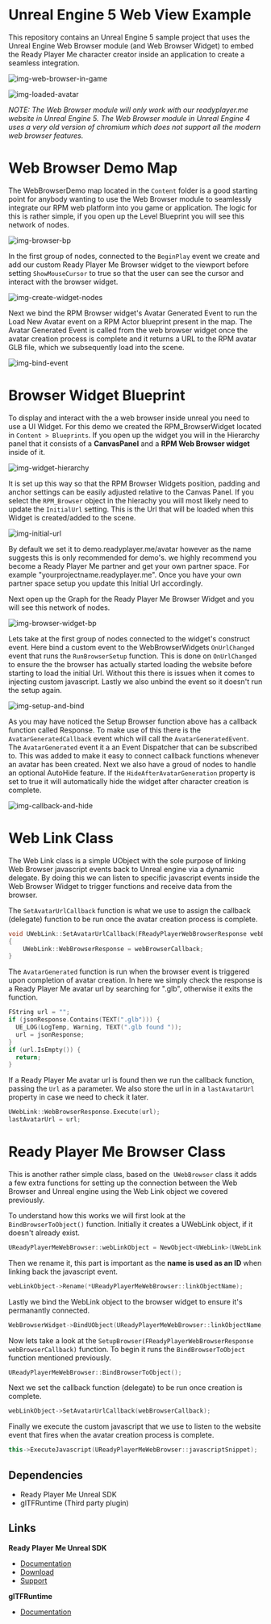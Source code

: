 # Unreal Engine 5 Web View Example

This repository contains an Unreal Engine 5 sample project that uses the Unreal Engine Web Browser module (and Web Browser Widget) to embed the Ready Player Me character creator inside an application to create a seamless integration.

![img-web-browser-in-game](https://user-images.githubusercontent.com/7085672/163359540-e51de977-89ac-440b-8723-b9217681b00d.png)

![img-loaded-avatar](https://user-images.githubusercontent.com/7085672/163359554-7cb22446-5a96-4353-ac30-2d02b37468b5.png)


*NOTE: The Web Browser module will only work with our readyplayer.me website in Unreal Engine 5. The Web Browser module in Unreal Engine 4 uses a very old version of chromium which does not support all the modern web browser features.*

# Web Browser Demo Map

The WebBrowserDemo map located in the `Content` folder is a good starting point for anybody wanting to use the Web Browser module to seamlessly integrate our RPM web platform into you game or application.  The logic for this is rather simple, if you open up the Level Blueprint you will see this network of nodes.

![img-browser-bp](https://user-images.githubusercontent.com/7085672/163360368-c277f209-0cd5-4dc5-a9e4-df9bc1fec58b.png)

In the first group of nodes, connected to the `BeginPlay` event we create and add our custom Ready Player Me Browser widget to the viewport before setting `ShowMouseCursor` to true so that the user can see the cursor and interact with the browser widget.

![img-create-widget-nodes](https://user-images.githubusercontent.com/7085672/163360441-e907ae6a-eda4-48c4-9de0-aa0ee1e552e9.png)

Next we bind the RPM Browser widget's Avatar Generated Event to run the Load New Avatar event on a RPM Actor blueprint present in the map. The Avatar Generated Event is called from the web browser widget once the avatar creation process is complete and it returns a URL to the RPM avatar GLB file, which we subsequently load into the scene.

![img-bind-event](https://user-images.githubusercontent.com/7085672/163360486-14c3aa31-d19c-46df-a825-623bccc10d1c.png)

# Browser Widget Blueprint

To display and interact with the a web browser inside unreal you need to use a UI Widget. For this demo we created the RPM_BrowserWidget located in `Content > Blueprints`. If you open up the widget you will in the Hierarchy panel that it consists of a **CanvasPanel** and a **RPM Web Browser widget** inside of it. 

![img-widget-hierarchy](https://user-images.githubusercontent.com/7085672/163364100-75cc563b-3e78-418f-ab1a-47b79cfabf45.png)

It is set up this way so that the RPM Browser Widgets position, padding and anchor settings can be easily adjusted relative to the Canvas Panel. If you select the `RPM_Browser` object in the hierachy you will most likely need to update the `InitialUrl` setting. This is the Url that will be loaded when this Widget is created/added to the scene. 

![img-initial-url](https://user-images.githubusercontent.com/7085672/163363941-bdf5ef85-b3b2-4069-ae23-733282017894.png)

By default we set it to demo.readyplayer.me/avatar however as the name suggests this is only recommended for demo's. we highly recommend you become a Ready Player Me partner and get your own partner space. For example "yourprojectname.readyplayer.me". Once you have your own partner space setup you update this Initial Url accordingly. 

Next open up the Graph for the Ready Player Me Browser Widget and you will see this network of nodes. 

![img-browser-widget-bp](https://user-images.githubusercontent.com/7085672/163359928-7e915cc0-6076-4195-91f8-cda06d7120bb.png)

Lets take at the first group of nodes connected to the widget's construct event. Here bind a custom event to the WebBrowserWidgets `OnUrlChanged` event that runs the `RunBrowserSetup` function. This is done on `OnUrlChanged` to ensure the the browser has actually started loading the website before starting to load the initial Url. Without this there is issues when it comes to injecting custom javascript. Lastly we also unbind the event so it doesn't run the setup again.

![img-setup-and-bind](https://user-images.githubusercontent.com/7085672/163365180-1a498452-8f3c-4ec3-b735-d62199ac6817.png)

As you may have noticed the Setup Browser function above has a callback function called Response. To make use of this there is the `AvatarGeneratedCallback` event which will call the `AvatarGeneratedEvent`. The `AvatarGenerated` event it a an Event Dispatcher that can be subscribed to. This was added to make it easy to connect callback functions whenever an avatar has been created. Next we also have a groud of nodes to handle an optional AutoHide feature. If the `HideAfterAvatarGeneration` property is set to true it will automatically hide the widget after character creation is complete.

![img-callback-and-hide](https://user-images.githubusercontent.com/7085672/163376787-073c89ad-bea5-4f6f-9855-62472f9e600b.png)

# Web Link Class

The Web Link class is a simple UObject with the sole purpose of linking Web Browser javascript events back to Unreal engine via a dynamic delegate. By doing this we can listen to specific javascript events inside the Web Browser Widget to trigger functions and receive data from the browser.

The `SetAvatarUrlCallback` function is what we use to assign the callback (delegate) function to be run once the avatar creation process is complete.
```cpp
void UWebLink::SetAvatarUrlCallback(FReadyPlayerWebBrowserResponse webBrowserCallback)
{
	UWebLink::WebBrowserResponse = webBrowserCallback;
}
```
The `AvatarGenerated` function is run when the browser event is triggered upon completion of avatar creation. In here we simply check the response is a Ready Player Me avatar url by searching for ".glb", otherwise it exits the function.
```cpp
FString url = "";
if (jsonResponse.Contains(TEXT(".glb"))) {
  UE_LOG(LogTemp, Warning, TEXT(".glb found "));
  url = jsonResponse;
}
if (url.IsEmpty()) {
  return;
}
```
If a Ready Player Me avatar url is found then we run the callback function, passing the `Url` as a parameter. We also store the url in in a `lastAvatarUrl` property in case we need to check it later.
```cpp
UWebLink::WebBrowserResponse.Execute(url);
lastAvatarUrl = url;
```

# Ready Player Me Browser Class

This is another rather simple class, based on the` UWebBrowser` class it adds a few extra functions for setting up the connection between the Web Browser and Unreal engine using the Web Link object we covered previously.

To understand how this works we will first look at the ``BindBrowserToObject()`` function.
Initially it creates a UWebLink object, if it doesn't already exist.
```cpp
UReadyPlayerMeWebBrowser::webLinkObject = NewObject<UWebLink>(UWebLink::StaticClass());
```
Then we rename it, this part is important as the **name is used as an ID** when linking back the javascript event.
```cpp
webLinkObject->Rename(*UReadyPlayerMeWebBrowser::linkObjectName);
```
Lastly we bind the WebLink object to the browser widget to ensure it's permanantly connected.
```cpp
WebBrowserWidget->BindUObject(UReadyPlayerMeWebBrowser::linkObjectName, webLinkObject, true);
```
Now lets take a look at the ```SetupBrowser(FReadyPlayerWebBrowserResponse webBrowserCallback)``` function.
To begin it runs the ```BindBrowserToObject``` function mentioned previously.
```cpp
UReadyPlayerMeWebBrowser::BindBrowserToObject();
```
Next we set the callback function (delegate) to be run once creation is complete.
```cpp
webLinkObject->SetAvatarUrlCallback(webBrowserCallback);
```
Finally we execute the custom javascript that we use to listen to the website event that fires when the avatar creation process is complete.
```cpp
this->ExecuteJavascript(UReadyPlayerMeWebBrowser::javascriptSnippet);
```

## Dependencies
- Ready Player Me Unreal SDK 
- glTFRuntime (Third party plugin)

## Links
**Ready Player Me Unreal SDK**
- [Documentation](https://docs.readyplayer.me/ready-player-me/integration-guides/unreal-engine-4)
- [Download](https://docs.readyplayer.me/ready-player-me/integration-guides/unreal-engine-4/unreal-plugin-download)
- [Support](https://docs.readyplayer.me/ready-player-me/integration-guides/unreal-engine-4/troubleshooting)

**glTFRuntime**
- [Documentation](https://github.com/rdeioris/glTFRuntime-docs/blob/master/README.md)

